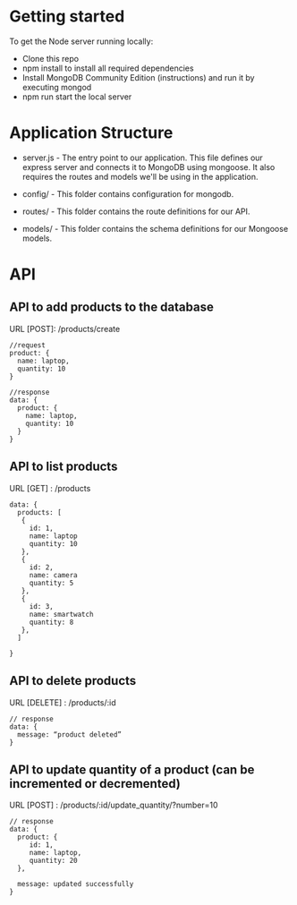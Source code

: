 # Getting started

To get the Node server running locally:

- Clone this repo
- npm install to install all required dependencies
- Install MongoDB Community Edition (instructions) and run it by executing mongod
- npm run start the local server

# Application Structure

- server.js - The entry point to our application. This file defines our express server and connects it to MongoDB using mongoose. It also requires the routes and models we'll be using in the application.

- config/ - This folder contains configuration for mongodb.
- routes/ - This folder contains the route definitions for our API.
- models/ - This folder contains the schema definitions for our Mongoose models.

# API

## API to add products to the database

URL [POST]: /products/create

```
//request
product: {
  name: laptop,
  quantity: 10
}

//response
data: {
  product: {
    name: laptop,
    quantity: 10
  }
}
```

## API to list products

URL [GET] : /products

```
data: {
  products: [
   {
     id: 1,
     name: laptop
     quantity: 10
   },
   {
     id: 2,
     name: camera
     quantity: 5
   },
   {
     id: 3,
     name: smartwatch
     quantity: 8
   },
  ]

}
```

## API to delete products

URL [DELETE] : /products/:id

```
// response
data: {
  message: “product deleted”
}
```

## API to update quantity of a product (can be incremented or decremented)

URL [POST] : /products/:id/update_quantity/?number=10

```
// response
data: {
  product: {
     id: 1,
     name: laptop,
     quantity: 20
  },

  message: updated successfully
}
```
